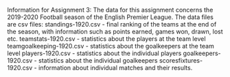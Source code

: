 Information for Assignment 3:
The data for this assignment concerns the 2019-2020 Football season of the English Premier League.
The data files are csv files:
standings-1920.csv - final ranking of the teams at the end of the season, with information such
as points earned, games won, drawn, lost etc.
teamstats-1920.csv - statistics about the players at the team level
teamgoalkeeping-1920.csv - statistics about the goalkeepers at the team level
players-1920.csv - statistics about the individual players
goalkeepers-1920.csv - statistics about the individual goalkeepers
scoresfixtures-1920.csv - information about individual matches and their results.
